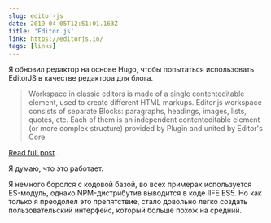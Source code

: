 ```yaml
---
slug: editor-js
date: 2019-04-05T12:51:01.163Z
title: 'Editor.js'
link: https://editorjs.io/
tags: [links]
---
```

Я обновил редактор на основе Hugo, чтобы попытаться использовать EditorJS в качестве редактора для блога.

> Workspace in classic editors is made of a single contenteditable element, used to create different HTML markups. Editor.js workspace consists of separate Blocks: paragraphs, headings, images, lists, quotes, etc. Each of them is an independent contenteditable element (or more complex structure) provided by Plugin and united by Editor's Core.

[Read full post](https://editorjs.io/) .

Я думаю, что это работает.

Я немного боролся с кодовой базой, во всех примерах используется ES-модуль, однако NPM-дистрибутив выводится в коде IIFE ES5. Но как только я преодолел это препятствие, стало довольно легко создать пользовательский интерфейс, который больше похож на средний.


